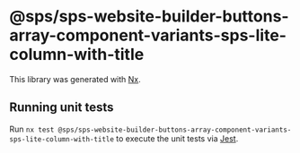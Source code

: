 # @sps/sps-website-builder-buttons-array-component-variants-sps-lite-column-with-title

This library was generated with [Nx](https://nx.dev).

## Running unit tests

Run `nx test @sps/sps-website-builder-buttons-array-component-variants-sps-lite-column-with-title` to execute the unit tests via [Jest](https://jestjs.io).
